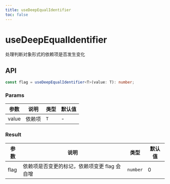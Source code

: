 ```yaml
---
title: useDeepEqualIdentifier
toc: false
---
```


# useDeepEqualIdentifier

处理判断对象形式的依赖项是否发生变化

<code src="./demo.tsx"></code>

## API

```typescript
const flag = useDeepEqualIdentifier<T>(value: T): number;
```

### Params

| 参数  | 说明   | 类型  | 默认值 |
| ----- | ------ | ----- | ------ |
| value | 依赖项 | `T` | -      |

### Result

| 参数 | 说明                                         | 类型     | 默认值 |
| ---- | -------------------------------------------- | -------- | ------ |
| flag | 依赖项是否变更的标记，依赖项变更 flag 会自增 | `number` | 0      |
